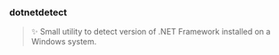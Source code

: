 ### dotnetdetect
> :sparkles: Small utility to detect version of .NET Framework installed on a Windows system.
